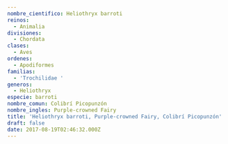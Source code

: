 ```yaml
---
nombre_cientifico: Heliothryx barroti
reinos:
  - Animalia
divisiones:
  - Chordata
clases:
  - Aves
ordenes:
  - Apodiformes
familias:
  - 'Trochilidae '
generos:
  - Heliothryx
especie: barroti
nombre_comun: Colibrí Picopunzón
nombre_ingles: Purple-crowned Fairy
title: 'Heliothryx barroti, Purple-crowned Fairy, Colibrí Picopunzón'
draft: false
date: 2017-08-19T02:46:32.000Z
---
```


